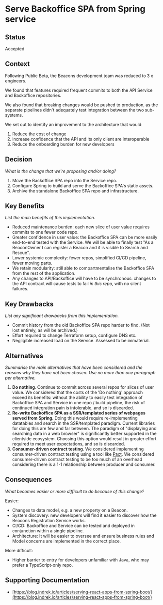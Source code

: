# Serve Backoffice SPA from Spring service

## Status

Accepted

## Context

Following Public Beta, the Beacons development team was reduced to 3 x engineers.

We found that features required frequent commits to both the API Service and Backoffice repositories.

We also found that breaking changes would be pushed to production, as the separate pipelines didn't adequately test integration between the two sub-systems.

We set out to identify an improvement to the architecture that would:

1.  Reduce the cost of change
2.  Increase confidence that the API and its only client are interoperable
3.  Reduce the onboarding burden for new developers

## Decision

_What is the change that we're proposing and/or doing?_

1.  Move the Backoffice SPA repo into the Service repo.
2.  Configure Spring to build and serve the Backoffice SPA's static assets.
3.  Archive the standalone Backoffice SPA repo and infrastructure.

## Key Benefits

_List the main benefits of this implementation._

- Reduced maintenance burden: each new slice of user value requires commits to one fewer code repo.
- Greater confidence in user value: the Backoffice SPA can be more easily end-to-end tested with the Service. We will be able to finally test "As a BeaconOwner I can register a Beacon and it is visible to Search and Rescue".
- Lower systemic complexity: fewer repos, simplified CI/CD pipeline, fewer moving parts.
- We retain modularity: still able to compartmentalise the Backoffice SPA from the rest of the application.
- Any changes to API/Backoffice will have to be synchronous: changes to the API contract will cause tests to fail _in this repo_, with no silent failures.

## Key Drawbacks

_List any significant drawbacks from this implementation._

- Commit history from the old Backoffice SPA repo harder to find. (Not lost entirely, as will be archived.)
- Effort required to change Terraform setup, configure DNS etc.
- Negligible increased load on the Service. Assessed to be immaterial.

## Alternatives

_Summarise the main alternatives that have been considered and the reasons why they have not been chosen. Use no
more than one paragraph per alternative._

1.  **Do nothing**. Continue to commit across several repos for slices of user value. We considered that the costs of the 'Do nothing' approach exceed its benefits: without the ability to easily test integration of Backoffice SPA and Service in one repo / build pipeline, the risk of continued integration pain is intolerable, and so is discarded.
2.  **Re-write Backoffice SPA as a SSR/templated series of webpages served from Spring**. Doing this would require re-implementing datatables and search in the SSR/templated paradigm. Current libraries for doing this are few and far between. The paradigm of "displaying and searching data in a web browser" is significantly better supported in the clientside ecosystem. Choosing this option would result in greater effort required to meet user expectations, and so is discarded.
3.  **Consumer-driven contract testing**. We considered implementing consumer-driven contract testing using a tool like [Pact](https://docs.pact.io/). We considered consumer-driven contract testing to be too much of an overhead considering there is a 1-1 relationship between producer and consumer.

## Consequences

_What becomes easier or more difficult to do because of this change?_

Easier:

- Changes to data model, e.g. a new property on a Beacon.
- System discovery: new developers will find it easier to discover how the Beacons Registration Service works.
- CI/CD: Backoffice and Service can be tested and deployed in conjunction within a single pipeline.
- Architecture: It will be easier to oversee and ensure business rules and Model concerns are implemented in the correct place.

More difficult:

- Higher barrier to entry for developers unfamiliar with Java, who may prefer a TypeScript-only repo.

## Supporting Documentation

- [https://blog.indrek.io/articles/serving-react-apps-from-spring-boot/](https://blog.indrek.io/articles/serving-react-apps-from-spring-boot/)
